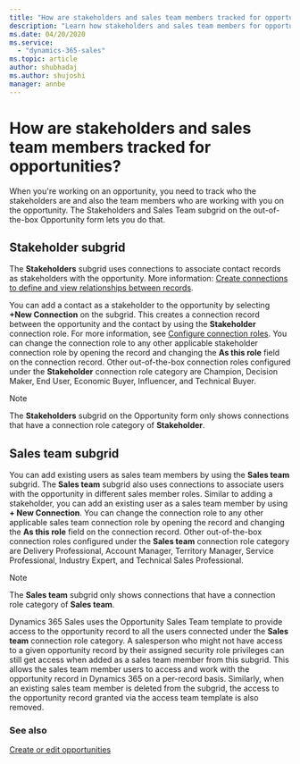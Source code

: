 ```yaml
---
title: "How are stakeholders and sales team members tracked for opportunities? (Dynamics 365 Sales) | MicrosoftDocs"
description: "Learn how stakeholders and sales team members for opportunities are tracked in Dynamics 365 Sales."
ms.date: 04/20/2020
ms.service:
  - "dynamics-365-sales"
ms.topic: article
author: shubhadaj
ms.author: shujoshi
manager: annbe
---
```


# How are stakeholders and sales team members tracked for opportunities?

When you're working on an opportunity, you need to track who the stakeholders are and also the team members who are working with you on the opportunity. The Stakeholders and Sales Team subgrid on the out-of-the-box Opportunity form lets you do that.  

## Stakeholder subgrid

The **Stakeholders** subgrid uses connections to associate contact records as stakeholders with the opportunity. More information: [Create connections to define and view relationships between records](/dynamics365/customerengagement/on-premises/basics/create-connections-view-relationships-between-records).

You can add a contact as a stakeholder to the opportunity by selecting **+New Connection** on the subgrid. This creates a connection record between the opportunity and the contact by using the **Stakeholder** connection role. For more information, see [Configure connection roles](/powerapps/maker/common-data-service/configure-connection-roles). You can change the connection role to any other applicable stakeholder connection role by opening the record and changing the **As this role** field on the connection record. Other out-of-the-box connection roles configured under the **Stakeholder** connection role category are Champion, Decision Maker, End User, Economic Buyer, Influencer, and Technical Buyer.

> [!NOTE]
> The **Stakeholders** subgrid on the Opportunity form only shows connections that have a connection role category of **Stakeholder**.

## Sales team subgrid

You can add existing users as sales team members by using the **Sales team** subgrid. The **Sales team** subgrid also uses connections to associate users with the opportunity in different sales member roles. Similar to adding a stakeholder, you can add an existing user as a sales team member by using **+ New Connection**. You can change the connection role to any other applicable sales team connection role by opening the record and changing the **As this role** field on the connection record. Other out-of-the-box connection roles configured under the **Sales team** connection role category are Delivery Professional, Account Manager, Territory Manager, Service Professional, Industry Expert, and Technical Sales Professional.
    
> [!NOTE]
>  The **Sales team** subgrid only shows connections that have a connection role category of **Sales team**.
    
Dynamics 365 Sales uses the Opportunity Sales Team template to provide access to the opportunity record to all the users connected under the **Sales team** connection role category. A salesperson who might not have access to a given opportunity record by their assigned security role privileges can still get access when added as a sales team member from this subgrid. This allows the sales team member users to access and work with the opportunity record in Dynamics 365 on a per-record basis. Similarly, when an existing sales team member is deleted from the subgrid, the access to the opportunity record granted via the access team template is also removed. 

### See also

[Create or edit opportunities](create-edit-opportunity-sales.md)
